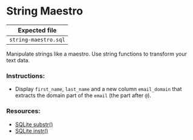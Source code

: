 # String Maestro

| Expected file      |
| ------------------ |
| `string-maestro.sql` |

Manipulate strings like a maestro. Use string functions to transform your text data.

### Instructions:

- Display `first_name`, `last_name` and a new column `email_domain` that extracts the domain part of the `email` (the part after `@`).

### Resources:

- [SQLite substr()](https://www.sqlite.org/lang_corefunc.html#substr:~:text=substr(X%2CY%2CZ)%0Asubstr,an%20alias%20for%20%22substr()%22%20beginning%20with%20SQLite%20version%203.34.)
- [SQLite instr()](https://www.sqlite.org/lang_corefunc.html#instr:~:text=ELSE%20Z%20END%22.-,instr(X%2CY),are%20NULL%20in%20instr(X%2CY)%20then%20the%20result%20is%20NULL.,-last_insert_rowid())

